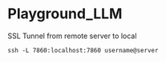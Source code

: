 # Playground_LLM

SSL Tunnel from remote server to local

```ssh -L 7860:localhost:7860 username@server```
